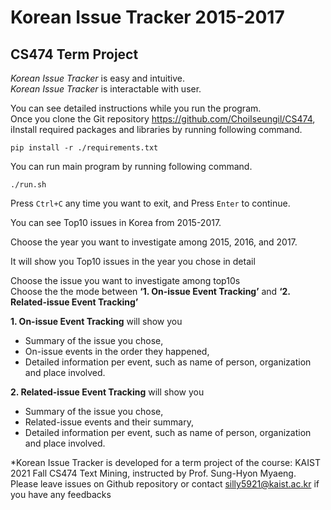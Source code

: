 # Korean Issue Tracker 2015-2017
## CS474 Term Project

*Korean Issue Tracker* is easy and intuitive.\
*Korean Issue Tracker* is interactable with user.

You can see detailed instructions while you run the program.\
Once you clone the Git repository https://github.com/ChoiIseungil/CS474, \
iInstall required packages and libraries by running following command.

```
pip install -r ./requirements.txt
```

You can run main program by running following command.
```
./run.sh
```
Press `Ctrl+C` any time you want to exit, and Press `Enter` to continue.

You can see Top10 issues in Korea from 2015-2017.

Choose the year you want to investigate among 2015, 2016, and 2017.

It will show you Top10 issues in the year you chose in detail

Choose the issue you want to investigate among top10s\
Choose the the mode between **‘1. On-issue Event Tracking’** and **‘2. Related-issue Event Tracking’**

**1. On-issue Event Tracking** will show you 
- Summary of the issue you chose,
- On-issue events in the order they happened, 
- Detailed information per event, such as name of person, organization and place involved.

**2. Related-issue Event Tracking** will show you 
- Summary of the issue you chose, 
- Related-issue events and their summary, 
- Detailed information per event, such as name of person, organization and place involved.


*Korean Issue Tracker is developed for a term project of the course: KAIST 2021 Fall CS474 Text Mining, instructed by Prof. Sung-Hyon Myaeng.\
Please leave issues on Github repository or contact silly5921@kaist.ac.kr if you have any feedbacks 
